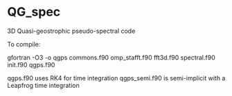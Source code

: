 # QG_spec
3D Quasi-geostrophic pseudo-spectral code

To compile:

gfortran -O3 -o qgps commons.f90  omp_stafft.f90 fft3d.f90 spectral.f90  init.f90 qgps.f90

qgps.f90 uses RK4 for time integration
qgps_semi.f90 is semi-implicit with a Leapfrog time integration


